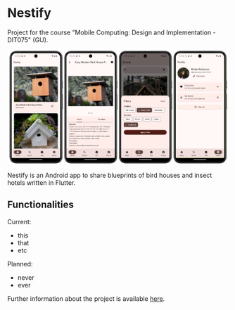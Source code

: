 # Nestify

Project for the course "Mobile Computing: Design and Implementation - DIT075" (GU).

![screeshots](screens.png)

Nestify is an Android app to share blueprints of bird houses and insect hotels written in Flutter.

## Functionalities
Current:

- this
- that
- etc

Planned:

- never
- ever

Further information about the project is available [here](link-to-report).